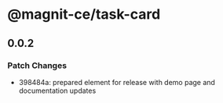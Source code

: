 # @magnit-ce/task-card

## 0.0.2

### Patch Changes

- 398484a: prepared element for release with demo page and documentation updates
